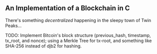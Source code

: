 ## An Implementation of a Blockchain in C

There's something *decentralized* happening in the sleepy town of Twin Peaks...

TODO: Implement Bitcoin's block structure (previous_hash, timestamp, tx_root, and nonce); using a Merkle Tree for tx-root, and something like SHA-256 instead of djb2 for hashing.
